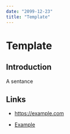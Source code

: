 ```yaml
---
date: "2099-12-23"
title: "Template"
---
```


<!-- markdownlint-disable MD025 -->
# Template
<!-- markdownlint-enable MD025 -->

## Introduction

A sentance

## Links

<!-- markdownlint-disable MD034 -->
* https://example.com
<!-- markdownlint-enable MD034 -->
* [Example](https://example.com)